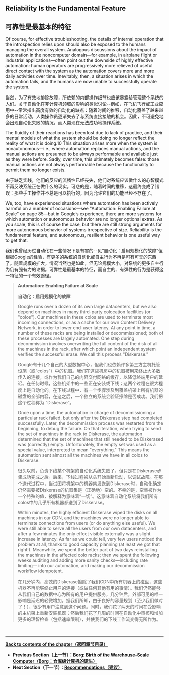 ## **Reliability Is the Fundamental Feature**

## **可靠性是最基本的特征**

Of course, for effective troubleshooting, the details of internal operation that the introspection relies upon should also be exposed to the humans managing the overall system. Analogous discussions about the impact of automation in the noncomputer domain—for example, in airplane flight or industrial applications—often point out the downside of highly effective automation: human operators are progressively more relieved of useful direct contact with the system as the automation covers more and more daily activities over time. Inevitably, then, a situation arises in which the automation fails, and the humans are now unable to successfully operate the system.

当然，为了有效地排除故障，所依赖的内部操作细节也应该暴露给管理整个系统的人们。关于自动化在非计算机领域的影响的类似讨论--例如，在飞机飞行或工业应用中--常常指出高度有效的自动化的缺点：随着时间的推移，自动化覆盖了越来越多的日常活动，人类操作员逐渐失去了与系统直接接触的机会。因此，不可避免地会出现自动化失败的情况，而人类现在无法成功地操作系统。

The fluidity of their reactions has been lost due to lack of practice, and their mental models of what the system should be doing no longer reflect the reality of what it is doing.10 This situation arises more when the system is nonautonomous—i.e., where automation replaces manual actions, and the manual actions are presumed to be always performable and available just as they were before. Sadly, over time, this ultimately becomes false: those manual actions are not always performable because the functionality to permit them no longer exists.

由于缺乏实践，他们的反应的流畅性已经丧失，他们对系统应该做什么的心智模式不再反映系统正在做什么的现实。可悲的是，随着时间的推移，这最终变成了错误：那些手工操作并不总是可以执行的，因为允许它们的功能已经不存在了。

We, too, have experienced situations where automation has been actively harmful on a number of occasions—see "Automation: Enabling Failure at Scale" on page 85—but in Google’s experience, there are more systems for which automation or autonomous behavior are no longer optional extras. As you scale, this is of course the case, but there are still strong arguments for more autonomous behavior of systems irrespective of size. Reliability is the fundamental feature, and autonomous, resilient behavior is one useful way to get that.

我们也曾经历过自动化在一些情况下是有害的--见“自动化：启用规模化的故障”但根据Google的经验，有更多的系统的自动化或自主行为不再是可有可无的东西了。随着规模的扩大，情况当然也是如此，但无论规模大小，对系统的更多自主行为仍有强有力的论据。可靠性是最基本的特征，而自主的、有弹性的行为是获得这一特征的一个有效途径。

> **Automation: Enabling Failure at Scale**
>
> **自动化：启用规模化的故障**
>
> Google runs over a dozen of its own large datacenters, but we also depend on machines in many third-party colocation facilities (or "colos"). Our machines in these colos are used to terminate most incoming connections, or as a cache for our own Content Delivery Network, in order to lower end-user latency. At any point in time, a number of these racks are being installed or decommissioned; both of these processes are largely automated. One step during decommission involves overwriting the full content of the disk of all the machines in the rack, after which point an independent system verifies the successful erase. We call this process "Diskerase."
>
> Google有十几个自己的大型数据中心，但我们也依赖许多第三方主机托管设施（或“colos”）中的机器。我们在这些机房中的机器被用来终止大多数传入的连接，或作为我们自己的内容交付网络的缓存，以降低终端用户的延迟。在任何时候，这些机架中的一些正在安装或下线；这两个过程在很大程度上是自动化的。在下线过程中，有一个步骤涉及到覆盖机架上所有机器的磁盘的全部内容，在这之后，一个独立的系统会验证擦除是否成功。我们把这个过程称为 “Diskerase”。
>
> Once upon a time, the automation in charge of decommissioning a particular rack failed, but only after the Diskerase step had completed successfully. Later, the decommission process was restarted from the beginning, to debug the failure. On that iteration, when trying to send the set of machines in the rack to Diskerase, the automation determined that the set of machines that still needed to be Diskerased was (correctly) empty. Unfortunately, the empty set was used as a special value, interpreted to mean "everything." This means the automation sent almost all the machines we have in all colos to Diskerase.
>
> 很久以前，负责下线某个机架的自动化系统失败了，但只是在Diskerase步骤成功完成之后。后来，下线过程被从头开始重新启动，以调试故障。在那个迭代过程中，当试图将机架中的机器集发送到Diskerase时，自动化确定仍然需要被Diskerase的机器集是（正确地）空的。不幸的是，空集被作为一个特殊的值，被解释为意味着“一切”。这意味着自动化系统将我们所有colos中的几乎所有机器都送到了Diskerase。
>
> Within minutes, the highly efficient Diskerase wiped the disks on all machines in our CDN, and the machines were no longer able to terminate connections from users (or do anything else useful). We were still able to serve all the users from our own datacenters, and after a few minutes the only effect visible externally was a slight increase in latency. As far as we could tell, very few users noticed the problem at all, thanks to good capacity planning (at least we got that right!). Meanwhile, we spent the better part of two days reinstalling the machines in the affected colo racks; then we spent the following weeks auditing and adding more sanity checks—including rate limiting— into our automation, and making our decommission workflow idempotent.
>
> 在几分钟内，高效的Diskerase擦除了我们CDN中所有机器上的磁盘，这些机器不再能够终止用户的连接（或做任何其他有用的事情）。我们仍然能够从我们自己的数据中心为所有的用户提供服务，几分钟后，外部可见的唯一影响是延迟的轻微增加。据我们所知，由于良好的容量规划（至少我们做对了！），很少有用户注意到这个问题。同时，我们花了两天的时间在受影响的主机架上重新安装机器；然后我们花了几周的时间在自动化中审核和增加更多的理智检查（包括速率限制），并使我们的下线工作流变得无所作为。

<br>

---

**[Back to contents of the chapter（返回章节目录）](the_evolution_of_automation_at_google.md)**

* **Previous Section（上一节）：[Borg: Birth of the Warehouse-Scale Computer（Borg：仓库级计算机的诞生）](borg.md)**
* **Next Section（下一节）：[Recommendations（建议）](recommendations.md)**
